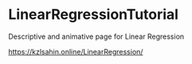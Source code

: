 # LinearRegressionTutorial
Descriptive and animative page for Linear Regression

https://kzlsahin.online/LinearRegression/
